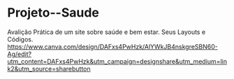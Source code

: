 # Projeto--Saude
Avalição Prática de um site sobre saúde e bem estar. Seus Layouts e Códigos. 
https://www.canva.com/design/DAFxs4PwHzk/AlYWkJB4nskgreSBN60-Ag/edit?utm_content=DAFxs4PwHzk&utm_campaign=designshare&utm_medium=link2&utm_source=sharebutton
